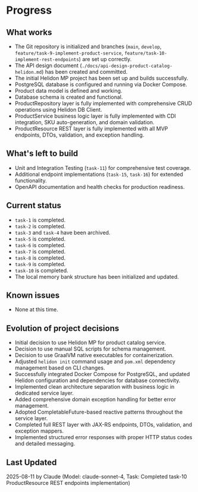 # Progress

## What works
- The Git repository is initialized and branches (`main`, `develop`, `feature/task-9-implement-product-service`, `feature/task-10-implement-rest-endpoints`) are set up correctly.
- The API design document (`./docs/api-design-product-catalog-helidon.md`) has been created and committed.
- The initial Helidon MP project has been set up and builds successfully.
- PostgreSQL database is configured and running via Docker Compose.
- Product data model is defined and working.
- Database schema is created and functional.
- ProductRepository layer is fully implemented with comprehensive CRUD operations using Helidon DB Client.
- ProductService business logic layer is fully implemented with CDI integration, SKU auto-generation, and domain validation.
- ProductResource REST layer is fully implemented with all MVP endpoints, DTOs, validation, and exception handling.

## What's left to build
- Unit and Integration Testing (`task-11`) for comprehensive test coverage.
- Additional endpoint implementations (`task-15`, `task-16`) for extended functionality.
- OpenAPI documentation and health checks for production readiness.

## Current status
- `task-1` is completed.
- `task-2` is completed.
- `task-3` and `task-4` have been archived.
- `task-5` is completed.
- `task-6` is completed.
- `task-7` is completed.
- `task-8` is completed.
- `task-9` is completed.
- `task-10` is completed.
- The local memory bank structure has been initialized and updated.

## Known issues
- None at this time.

## Evolution of project decisions
- Initial decision to use Helidon MP for product catalog service.
- Decision to use manual SQL scripts for schema management.
- Decision to use GraalVM native executables for containerization.
- Adjusted `helidon init` command usage and `pom.xml` dependency management based on CLI changes.
- Successfully integrated Docker Compose for PostgreSQL, and updated Helidon configuration and dependencies for database connectivity.
- Implemented clean architecture separation with business logic in dedicated service layer.
- Added comprehensive domain exception handling for better error management.
- Adopted CompletableFuture-based reactive patterns throughout the service layer.
- Completed full REST layer with JAX-RS endpoints, DTOs, validation, and exception mappers.
- Implemented structured error responses with proper HTTP status codes and detailed messaging.

## Last Updated
2025-08-11 by Claude (Model: claude-sonnet-4, Task: Completed task-10 ProductResource REST endpoints implementation)
